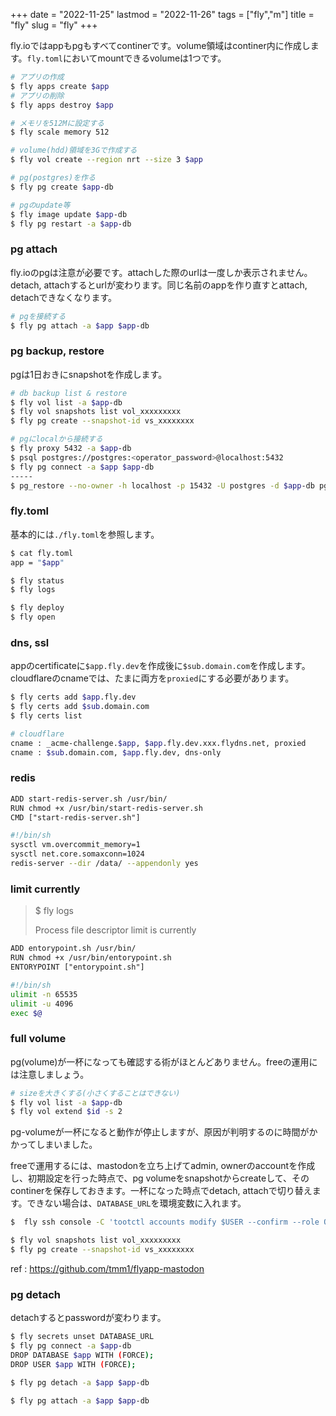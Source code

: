 +++
date = "2022-11-25"
lastmod = "2022-11-26"
tags = ["fly","m"]
title = "fly"
slug = "fly"
+++

fly.ioではappもpgもすべてcontinerです。volume領域はcontiner内に作成します。`fly.toml`においてmountできるvolumeは1つです。

```sh
# アプリの作成
$ fly apps create $app
# アプリの削除
$ fly apps destroy $app

# メモリを512Mに設定する
$ fly scale memory 512

# volume(hdd)領域を3Gで作成する
$ fly vol create --region nrt --size 3 $app

# pg(postgres)を作る
$ fly pg create $app-db

# pgのupdate等
$ fly image update $app-db
$ fly pg restart -a $app-db
```

### pg attach

fly.ioのpgは注意が必要です。attachした際のurlは一度しか表示されません。detach, attachするとurlが変わります。同じ名前のappを作り直すとattach, detachできなくなります。

```sh
# pgを接続する
$ fly pg attach -a $app $app-db
```

### pg backup, restore

pgは1日おきにsnapshotを作成します。

```sh
# db backup list & restore
$ fly vol list -a $app-db
$ fly vol snapshots list vol_xxxxxxxxx
$ fly pg create --snapshot-id vs_xxxxxxxx
```

```sh
# pgにlocalから接続する
$ fly proxy 5432 -a $app-db
$ psql postgres://postgres:<operator_password>@localhost:5432
$ fly pg connect -a $app $app-db
-----
$ pg_restore --no-owner -h localhost -p 15432 -U postgres -d $app-db pg.dump
```

### fly.toml

基本的には`./fly.toml`を参照します。

```sh
$ cat fly.toml
app = "$app"

$ fly status
$ fly logs

$ fly deploy
$ fly open
```

### dns, ssl

appのcertificateに`$app.fly.dev`を作成後に`$sub.domain.com`を作成します。cloudflareのcnameでは、たまに両方を`proxied`にする必要があります。

```sh
$ fly certs add $app.fly.dev
$ fly certs add $sub.domain.com
$ fly certs list

# cloudflare
cname : _acme-challenge.$app, $app.fly.dev.xxx.flydns.net, proxied
cname : $sub.domain.com, $app.fly.dev, dns-only
```

### redis

```sh:Dockerfile.txt
ADD start-redis-server.sh /usr/bin/
RUN chmod +x /usr/bin/start-redis-server.sh
CMD ["start-redis-server.sh"]
```

```sh:start-redis-server.sh
#!/bin/sh
sysctl vm.overcommit_memory=1
sysctl net.core.somaxconn=1024
redis-server --dir /data/ --appendonly yes
```

### limit currently

> $ fly logs
> 
> Process file descriptor limit is currently

```sh:Dockerfile.txt
ADD entorypoint.sh /usr/bin/
RUN chmod +x /usr/bin/entorypoint.sh 
ENTORYPOINT ["entorypoint.sh"]
```

```sh:entorypoint.sh
#!/bin/sh
ulimit -n 65535
ulimit -u 4096
exec $@
```

### full volume

pg(volume)が一杯になっても確認する術がほとんどありません。freeの運用には注意しましょう。

```sh
# sizeを大きくする(小さくすることはできない)
$ fly vol list -a $app-db
$ fly vol extend $id -s 2
```

pg-volumeが一杯になると動作が停止しますが、原因が判明するのに時間がかかってしまいました。

freeで運用するには、mastodonを立ち上げてadmin, ownerのaccountを作成し、初期設定を行った時点で、pg volumeをsnapshotからcreateして、そのcontinerを保存しておきます。一杯になった時点でdetach, attachで切り替えます。できない場合は、`DATABASE_URL`を環境変数に入れます。

```sh
$  fly ssh console -C 'tootctl accounts modify $USER --confirm --role Owner'
```

```sh
$ fly vol snapshots list vol_xxxxxxxxx
$ fly pg create --snapshot-id vs_xxxxxxxx
```

ref : https://github.com/tmm1/flyapp-mastodon

### pg detach

detachするとpasswordが変わります。

```sh
$ fly secrets unset DATABASE_URL
$ fly pg connect -a $app-db
DROP DATABASE $app WITH (FORCE);
DROP USER $app WITH (FORCE);

$ fly pg detach -a $app $app-db

$ fly pg attach -a $app $app-db
```

